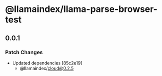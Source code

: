 # @llamaindex/llama-parse-browser-test

## 0.0.1

### Patch Changes

- Updated dependencies [85c2e19]
  - @llamaindex/cloud@0.2.5
